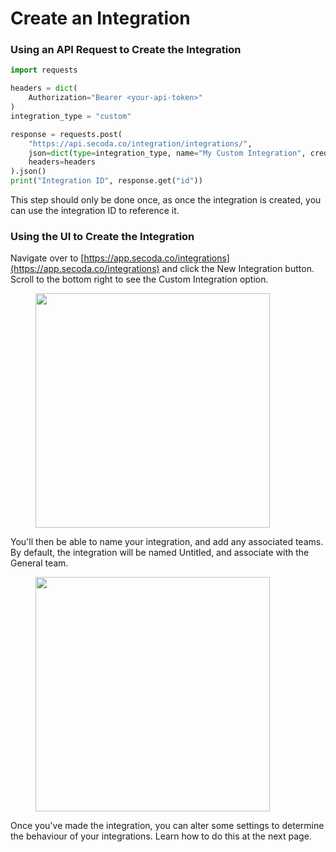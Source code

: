 # Create an Integration

### Using an API Request to Create the Integration

```python
import requests

headers = dict(
    Authorization="Bearer <your-api-token>"
)
integration_type = "custom"

response = requests.post(
    "https://api.secoda.co/integration/integrations/",
    json=dict(type=integration_type, name="My Custom Integration", credentials={}),
    headers=headers
).json()
print("Integration ID", response.get("id"))
```

This step should only be done once, as once the integration is created, you can use the integration ID to reference it.&#x20;

### Using the UI to Create the Integration

Navigate over to [https://app.secoda.co/integrations](https://app.secoda.co/integrations) and click the New Integration button. Scroll to the bottom right to see the Custom Integration option.&#x20;

<figure><img src="https://secoda-public-media-assets.s3.amazonaws.com/screencapture-app-secoda-co-integrations-new-2023-06-09-14_47_01.png" alt="" width="375"><figcaption></figcaption></figure>

You'll then be able to name your integration, and add any associated teams. By default, the integration will be named Untitled, and associate with the General team.&#x20;

<figure><img src="https://secoda-public-media-assets.s3.amazonaws.com/Screenshot%202023-06-09%20at%202.48.41%20PM.png" alt="" width="375"><figcaption></figcaption></figure>

Once you've made the integration, you can alter some settings to determine the behaviour of your integrations. Learn how to do this at the next page.&#x20;
